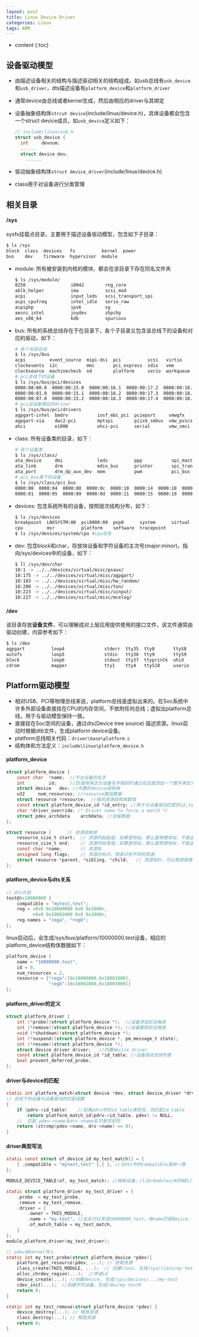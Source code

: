 ```yaml
---
layout: post
title: Linux Device Driver
categories: Linux
tags: ARM
---
```


* content
{:toc}
## 设备驱动模型

* 由描述设备相关的结构与描述驱动相关的结构组成。如usb总线有`usb_device`和`usb_driver`，dts描述设备有`platform_device`和`platform_driver`

* 通常device由总线或者kernel生成，然后由相应的driver与其绑定

* 设备抽象结构体`strcut device`(include/linux/device.h)，具体设备都会包含一个struct device成员，如`usb_device`定义如下：

  ```c++
  // include\linux\usb.h
  struct usb_device {
  	int		devnum;
  	......
  	struct device dev;
      ......
  ```

* 驱动抽象结构体`struct device_driver`(include/linux/device.h)

* class用于对设备进行分类管理

<!--more-->

## 相关目录

#### /sys

sysfs挂载点目录，主要用于描述设备驱动模型，包含如下子目录：

```bash
$ ls /sys
block  class  devices   fs          kernel  power
bus    dev    firmware  hypervisor  module
```

* module: 所有被安装到内核的模块，都会在该目录下存在同名文件夹

  ```bash
  $ ls /sys/module/
  8250                 i8042        rng_core
  ablk_helper          ima          scsi_mod
  acpi                 input_leds   scsi_transport_spi
  acpi_cpufreq         intel_idle   serio_raw
  acpiphp              ipv6         sg
  aesni_intel          joydev       shpchp
  aes_x86_64           kdb          spurious
  ```

* bus: 所有的系统总线存在于在目录下，各个子目录又包含该总线下的设备和对应的驱动，如下：

  ```bash
  # 各个系统总线
  $ ls /sys/bus
  acpi         event_source  mipi-dsi  pci          scsi   virtio
  clockevents  i2c           mmc       pci_express  sdio   vme
  clocksource  machinecheck  nd        platform     serio  workqueue
  # pci总线下的设备
  $ ls /sys/bus/pci/devices
  0000:00:00.0  0000:00:15.0  0000:00:16.1  0000:00:17.2  0000:00:18.3
  0000:00:01.0  0000:00:15.1  0000:00:16.2  0000:00:17.3  0000:00:18.4
  0000:00:07.0  0000:00:15.2  0000:00:16.3  0000:00:17.4  0000:00:18.5
  # pci设设备相应的driver
  $ ls /sys/bus/pci/drivers
  agpgart-intel  bmdrv           iosf_mbi_pci  pcieport     vmwgfx
  agpgart-via    dwc2-pci        mptspi        piix4_smbus  vmw_pvscsi
  ahci           e1000           ohci-pci      serial       vmw_vmci
  ```

* class: 所有设备类的目录，如下：

  ```bash
  # 各个设备类
  $ ls /sys/class/
  ata_device     dmi             leds          ppp           spi_master
  ata_link       drm             mdio_bus      printer       spi_transport
  ata_port       drm_dp_aux_dev  mem           pwm           pci_bus
  # pci_bus类下的设备
  $ ls /sys/class/pci_bus
  0000:00  0000:04  0000:08  0000:0c  0000:10  0000:14  0000:18  0000:1c  0000:20
  0000:01  0000:05  0000:09  0000:0d  0000:11  0000:15  0000:19  0000:1d  0000:21
  ```

* devices: 包含系统所有的设备，按照层次结构分布，如下：

  ```bash
  $ ls /sys/devices
  breakpoint  LNXSYSTM:00  pci0000:00  pnp0      system      virtual
  cpu         msr          platform    software  tracepoint
  $ ls /sys/devices/system/cpu #cpu信息
  ```

* dev: 包含block和char，存放块设备和字符设备的主次号(major:minor)，指向/sys/devices中的设备，如下：

  ```bash
  $ ll /sys/dev/char
  10:1 -> ../../devices/virtual/misc/psaux/
  10:175 -> ../../devices/virtual/misc/agpgart/
  10:183 -> ../../devices/virtual/misc/hw_random/
  10:200 -> ../../devices/virtual/misc/tun/
  10:223 -> ../../devices/virtual/misc/uinput/
  10:227 -> ../../devices/virtual/misc/mcelog/
  ```

#### /dev

该目录存放**设备文件**，可以理解成对上层应用提供使用的接口文件，该文件通常由驱动创建，内容参考如下：

  ```bash
  $ ls /dev
  agpgart          loop4               stderr  tty35  tty8       ttyS8
  autofs           loop5               stdin   tty36  tty9       ttyS9
  block            loop6               stdout  tty37  ttyprintk  uhid
  cdrom            mapper              tty1    tty4   ttyS10     userio
  ```

## Platform驱动模型

* 相对USB、PCI等物理总线来说，platform总线是虚拟出来的。在Soc系统中许多外部设备直接挂在CPU的内存空间，不依附任何总线；虚拟出platform总线，用于与驱动模型保持一致。
* 直接挂在Soc空间的设备，通过dts(Device tree source) 描述资源。linux启动时根据dtb文件，生成platform device设备。
* platform总线相关代码：`driver\base\platform.c`
* 结构体和方法定义：`include\linux\platform_device.h`

#### platform_device

```c
struct platform_device {
	const char	*name;  //平台设备的名字
	int		    id;     //ID是用来区分设备名字相同时通过在后面添加一个数字来区分
	struct device	dev; //内置的device结构体
	u32		num_resources; //resource数组数量
	struct resource	*resource;  //指向资源结构体数组
	const struct platform_device_id	*id_entry; //用于与设备驱动匹配的id_table表
	char *driver_override; /* Driver name to force a match */
	struct pdev_archdata	archdata; //自留数据
};

struct resource {      // 资源结构体
    resource_size_t start;  // 资源的起始值，如果是地址，那么是物理地址，不是虚拟地址
    resource_size_t end;    // 资源的结束值，如果是地址，那么是物理地址，不是虚拟地址
    const char *name;       // 资源名
    unsigned long flags;    // 资源的标示，用来识别不同的资源
    struct resource *parent, *sibling, *child;   // 资源指针，可以构成链表
};
```

#### platform_device与dts关系

```c
// dts片段
test@0x10000000 {
    compatible = "mytest,test";
    reg = <0x0 0x10000000 0x0 0x1000>,
          <0x0 0x10002000 0x0 0x1000>;
    reg-names = "rega", "regb";
};
```

linux启动后，会生成/sys/bus/platform/10000000.test设备，相应的platform_device结构体数据如下：

```c
platform_device {
	name = "10000000.test",
	id = 0,
	num_resources = 2,
	resource = {"rega":[0x10000000,0x10001000], 
                "regb":[0x10002000,0x10003000]}
};
```

#### platform_driver的定义

```c
struct platform_driver {
	int (*probe)(struct platform_device *);  //设备添加后会触发
	int (*remove)(struct platform_device *); //设备删除后会触发
	void (*shutdown)(struct platform_device *);
	int (*suspend)(struct platform_device *, pm_message_t state);
	int (*resume)(struct platform_device *);
	struct device_driver driver;   //内置device_driver
	const struct platform_device_id *id_table; //设备驱动支持列表
	bool prevent_deferred_probe;
};
```

#### driver与device的匹配

```c
static int platform_match(struct device *dev, struct device_driver *drv) 
// 总线下的设备与设备驱动的匹配函数
{
    if (pdrv->id_table)    //如果pdrv中的id_table表存在，则匹配id_table
        return platform_match_id(pdrv->id_table, pdev) != NULL;  
    //  匹配 pdev->name与drv->name名字是否形同
    return (strcmp(pdev->name, drv->name) == 0);
}
```

#### driver典型写法

```c
static const struct of_device_id my_test_match[] = {
    { .compatible = "mytest,test" },{ }, //与dts中的compatible保持一致
};

MODULE_DEVICE_TABLE(of, my_test_match); //映射设备，/lib/modules/KERNEL/modules.alias

static struct platform_driver my_test_driver = {
    .probe  = my_test_probe,
    .remove = my_test_remove,
    .driver = {
        .owner = THIS_MODULE,
        .name = "my-test", //此处可以写成10000000.test，用name匹配device，但没必要
        .of_match_table = my_test_match,
    }
};
module_platform_driver(my_test_driver);

// pdev由kernel传入
static int my_test_probe(struct platform_device *pdev){
    platform_get_resource(pdev, ...); // 获取资源
    class_create(THIS_MODULE, ...);  // 创建class，生成/sys/class/my-test
    alloc_chrdev_region(...);  //申请id
    device_create(...); //创建device, 生成/sys/devices/.../my-test
    cdev_init(...);  //创建字符设备，生成/dev/my-test0
    return 0;
}

static int my_test_remove(struct platform_device *pdev) {
	device_destroy(...); // 释放资源
	class_destroy(...); // 释放资源
	return 0;
}
```

